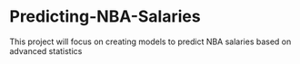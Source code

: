 # Predicting-NBA-Salaries
This project will focus on creating models to predict NBA salaries based on advanced statistics 
